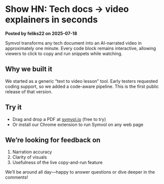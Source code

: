 # Show HN: Tech docs → video explainers in seconds

**Posted by feliks22 on 2025-07-18**

Symvol transforms any tech document into an AI-narrated video in approximately one minute. Every code block remains interactive, allowing viewers to click to copy and run snippets while watching.

## Why we built it

We started as a generic “text to video lesson” tool. Early testers requested coding support, so we added a code-aware pipeline. This is the first public release of that version.

## Try it

- Drag and drop a PDF at [symvol.io](https://symvol.io) (free to try)  
- Or install our Chrome extension to run Symvol on any web page

## We’re looking for feedback on

1. Narration accuracy  
2. Clarity of visuals  
3. Usefulness of the live copy-and-run feature

We’ll be around all day—happy to answer questions or dive deeper in the comments!